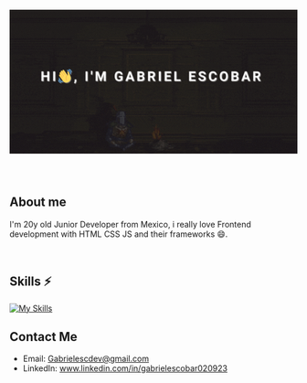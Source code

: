 <h1 align="center">
  <img src="./assets/dev.gif" alt="Me" width="600">
</h1>
<br>

## About me
I'm 20y old Junior Developer from Mexico, i really love Frontend development with HTML CSS JS and their frameworks 😄.

<br>

## Skills ⚡
[![My Skills](https://skillicons.dev/icons?i=html,css,js,ts,nodejs,express,react,tailwind,materialui,vite,mysql,git,linux)](https://skillicons.dev)


## Contact Me
* Email: Gabrielescdev@gmail.com
* LinkedIn: www.linkedin.com/in/gabrielescobar020923


<!--
**MrGab0uwu/MrGab0uwu** is a ✨ _special_ ✨ repository because its `README.md` (this file) appears on your GitHub profile.

Here are some ideas to get you started:

- 🔭 I’m currently working on ...
- 🌱 I’m currently learning ...
- 👯 I’m looking to collaborate on ...
- 🤔 I’m looking for help with ...
- 💬 Ask me about ...
- 📫 How to reach me: ...
- 😄 Pronouns: ...
- ⚡ Fun fact: ...
-->
